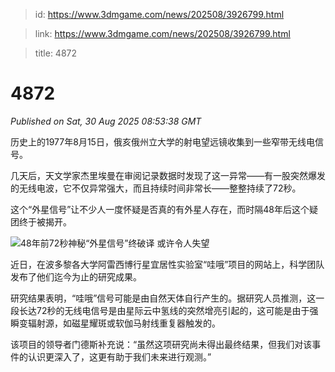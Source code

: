 > id: https://www.3dmgame.com/news/202508/3926799.html

> link: https://www.3dmgame.com/news/202508/3926799.html

> title: 4872

# 4872
_Published on Sat, 30 Aug 2025 08:53:38 GMT_

历史上的1977年8月15日，俄亥俄州立大学的射电望远镜收集到一些窄带无线电信号。

几天后，天文学家杰里埃曼在审阅记录数据时发现了这一异常——有一股突然爆发的无线电波，它不仅异常强大，而且持续时间非常长——整整持续了72秒。

这个“外星信号”让不少人一度怀疑是否真的有外星人存在，而时隔48年后这个疑团终于被揭开。

![48年前72秒神秘“外星信号”终破译 或许令人失望](https://img.3dmgame.com/uploads/images/news/20250830/1756543990_311337.png)

近日，在波多黎各大学阿雷西博行星宜居性实验室“哇哦”项目的网站上，科学团队发布了他们迄今为止的研究成果。

研究结果表明，“哇哦”信号可能是由自然天体自行产生的。据研究人员推测，这一段长达72秒的无线电信号是由星际云中氢线的突然增亮引起的，这可能是由于强瞬变辐射源，如磁星耀斑或软伽马射线重复器触发的。

该项目的领导者门德斯补充说：“虽然这项研究尚未得出最终结果，但我们对该事件的认识更深入了，这更有助于我们未来进行观测。”
